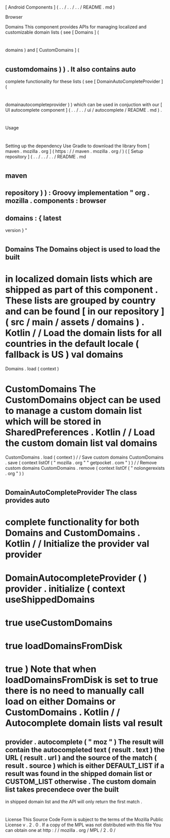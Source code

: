 #
[
Android
Components
]
(
.
.
/
.
.
/
.
.
/
README
.
md
)
>
Browser
>
Domains
This
component
provides
APIs
for
managing
localized
and
customizable
domain
lists
(
see
[
Domains
]
(
#
domains
)
and
[
CustomDomains
]
(
#
customdomains
)
)
.
It
also
contains
auto
-
complete
functionality
for
these
lists
(
see
[
DomainAutoCompleteProvider
]
(
#
domainautocompleteprovider
)
)
which
can
be
used
in
conjuction
with
our
[
UI
autocomplete
component
]
(
.
.
/
.
.
/
ui
/
autocomplete
/
README
.
md
)
.
#
#
Usage
#
#
#
Setting
up
the
dependency
Use
Gradle
to
download
the
library
from
[
maven
.
mozilla
.
org
]
(
https
:
/
/
maven
.
mozilla
.
org
/
)
(
[
Setup
repository
]
(
.
.
/
.
.
/
.
.
/
README
.
md
#
maven
-
repository
)
)
:
Groovy
implementation
"
org
.
mozilla
.
components
:
browser
-
domains
:
{
latest
-
version
}
"
#
#
#
Domains
The
Domains
object
is
used
to
load
the
built
-
in
localized
domain
lists
which
are
shipped
as
part
of
this
component
.
These
lists
are
grouped
by
country
and
can
be
found
[
in
our
repository
]
(
src
/
main
/
assets
/
domains
)
.
Kotlin
/
/
Load
the
domain
lists
for
all
countries
in
the
default
locale
(
fallback
is
US
)
val
domains
=
Domains
.
load
(
context
)
#
#
#
CustomDomains
The
CustomDomains
object
can
be
used
to
manage
a
custom
domain
list
which
will
be
stored
in
SharedPreferences
.
Kotlin
/
/
Load
the
custom
domain
list
val
domains
=
CustomDomains
.
load
(
context
)
/
/
Save
custom
domains
CustomDomains
.
save
(
context
listOf
(
"
mozilla
.
org
"
"
getpocket
.
com
"
)
)
/
/
Remove
custom
domains
CustomDomains
.
remove
(
context
listOf
(
"
nolongerexists
.
org
"
)
)
#
#
#
DomainAutoCompleteProvider
The
class
provides
auto
-
complete
functionality
for
both
Domains
and
CustomDomains
.
Kotlin
/
/
Initialize
the
provider
val
provider
=
DomainAutocompleteProvider
(
)
provider
.
initialize
(
context
useShippedDomains
=
true
useCustomDomains
=
true
loadDomainsFromDisk
=
true
)
Note
that
when
loadDomainsFromDisk
is
set
to
true
there
is
no
need
to
manually
call
load
on
either
Domains
or
CustomDomains
.
Kotlin
/
/
Autocomplete
domain
lists
val
result
=
provider
.
autocomplete
(
"
moz
"
)
The
result
will
contain
the
autocompleted
text
(
result
.
text
)
the
URL
(
result
.
url
)
and
the
source
of
the
match
(
result
.
source
)
which
is
either
DEFAULT_LIST
if
a
result
was
found
in
the
shipped
domain
list
or
CUSTOM_LIST
otherwise
.
The
custom
domain
list
takes
precendece
over
the
built
-
in
shipped
domain
list
and
the
API
will
only
return
the
first
match
.
#
#
License
This
Source
Code
Form
is
subject
to
the
terms
of
the
Mozilla
Public
License
v
.
2
.
0
.
If
a
copy
of
the
MPL
was
not
distributed
with
this
file
You
can
obtain
one
at
http
:
/
/
mozilla
.
org
/
MPL
/
2
.
0
/
